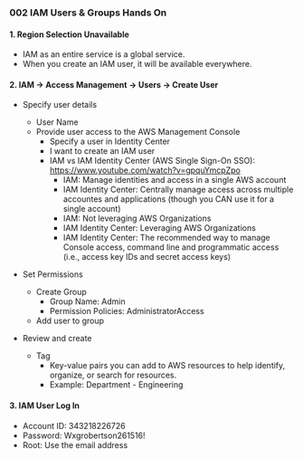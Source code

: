 ### 002 IAM Users & Groups Hands On

#### 1. Region Selection Unavailable 
- IAM as an entire service is a global service.
- When you create an IAM user, it will be available everywhere.

#### 2.  IAM -> Access Management -> Users -> Create User
- Specify user details
  - User Name
  - Provide user access to the AWS Management Console
    - Specify a user in Identity Center
    - I want to create an IAM user
    - IAM vs IAM Identity Center (AWS Single Sign-On SSO): https://www.youtube.com/watch?v=gpquYmcpZpo
      - IAM: Manage identities and access in a single AWS account
      - IAM Identity Center: Centrally manage access across multiple accountes and applications (though you CAN use it for a single account)
      - IAM: Not leveraging AWS Organizations
      - IAM Identity Center: Leveraging AWS Organizations
      - IAM Identity Center: The recommended way to manage Console access, command line and programmatic access (i.e., access key IDs and secret access keys)

- Set Permissions
  - Create Group
    - Group Name: Admin
    - Permission Policies: AdministratorAccess
  - Add user to group
 
- Review and create
  - Tag
    - Key-value pairs you can add to AWS resources to help identify, organize, or search for resources.
    - Example: Department - Engineering
   
#### 3. IAM User Log In
- Account ID: 343218226726
- Password: Wxgrobertson261516!
- Root: Use the email address
